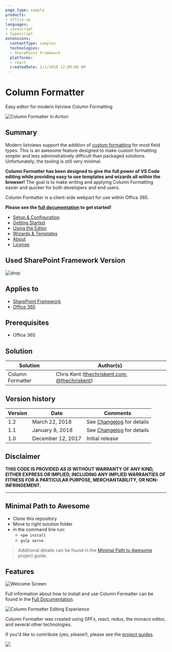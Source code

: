 ```yaml
---
page_type: sample
products:
- office-sp
languages:
- javascript
- typescript
extensions:
  contentType: samples
  technologies:
  - SharePoint Framework
  platforms:
  - react
  createdDate: 1/1/2018 12:00:00 AM
---
```

# Column Formatter

Easy editor for modern listview Column Formatting

![Column Formatter In Action](./assets/ColumnFormattingChristmas.gif)

## Summary

Modern listviews support the addition of [custom formatting](https://docs.microsoft.com/en-us/sharepoint/dev/declarative-customization/column-formatting) for most field types. This is an awesome feature designed to make custom formatting simpler and less administratively difficult than packaged solutions. Unfortunately, the tooling is still very minimal.

**Column Formatter has been designed to give the full power of VS Code editing while providing easy to use templates and wizards all within the browser!** The goal is to make writing and applying Column Formatting easier and quicker for both developers and end users.

Column Formatter is a client-side webpart for use within Office 365.

**Please see the [full documentation](./docs/documentation/docs/index.md) to get started!**

- [Setup & Configuration](./docs/documentation/docs/setup.md)
- [Getting Started](./docs/documentation/docs/getting-started.md)
- [Using the Editor](./docs/documentation/docs/editor/index.md)
- [Wizards & Templates](./docs/documentation/docs/wizards/index.md)
- [About](./docs/documentation/docs/about/index.md)
- [License](./docs/documentation/docs/about/license.md)

## Used SharePoint Framework Version 
![drop](https://img.shields.io/badge/version-1.4.1-green.svg)

## Applies to

* [SharePoint Framework](https://dev.office.com/sharepoint)
* [Office 365](https://dev.office.com/sharepoint/docs/spfx/set-up-your-development-environment)

## Prerequisites
 
* Office 365

## Solution

Solution|Author(s)
--------|---------
Column Formatter | Chris Kent ([thechriskent.com](https://thechriskent.com), [@thechriskent](https://twitter.com/thechriskent))

## Version history

Version|Date|Comments
-------|----|--------
1.2|March 22, 2018|See [Changelog](./CHANGELOG.md#120---2018-03-22) for details
1.1|January 8, 2018|See [Changelog](./CHANGELOG.md#110---2018-01-08) for details
1.0|December 12, 2017|Initial release

## Disclaimer
**THIS CODE IS PROVIDED *AS IS* WITHOUT WARRANTY OF ANY KIND, EITHER EXPRESS OR IMPLIED, INCLUDING ANY IMPLIED WARRANTIES OF FITNESS FOR A PARTICULAR PURPOSE, MERCHANTABILITY, OR NON-INFRINGEMENT.**

---

## Minimal Path to Awesome

- Clone this repository
- Move to right solution folder 
- in the command line run:
  - `npm install`
  - `gulp serve`

> Additional details can be found in the [Minimal Path to Awesome](docs/projectguides/mpa.md) project guide.

## Features

![Welcome Screen](./docs/documentation/docs/assets/WelcomeScreen.png)

Full information about how to install and use Column Formatter can be found in the [Full Documentation](./docs/documentation/docs/index.md).

![Column Formatter Editing Experience](./docs/documentation/docs/assets/SideBySide.png)

Column Formatter was created using SPFx, react, redux, the monaco editor, and several other technologies.

If you'd like to contribute (yes, please!), please see the [project guides](./docs/projectguides/index.md).

<img src="https://pnptelemetry.azurewebsites.net/sp-dev-solutions/solutions/ColumnFormatter" />